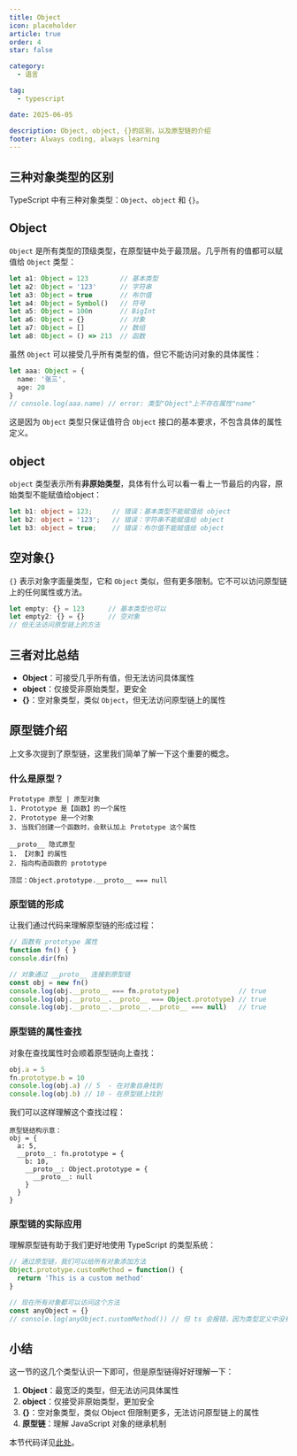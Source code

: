 ```yaml
---
title: Object
icon: placeholder
article: true
order: 4
star: false

category:
  - 语言

tag:
  - typescript

date: 2025-06-05

description: Object, object, {}的区别，以及原型链的介绍
footer: Always coding, always learning
---
```


<!-- more -->

## 三种对象类型的区别

TypeScript 中有三种对象类型：`Object`、`object` 和 `{}`。

## Object

`Object` 是所有类型的顶级类型，在原型链中处于最顶层。几乎所有的值都可以赋值给 `Object` 类型：

```typescript
let a1: Object = 123        // 基本类型
let a2: Object = '123'      // 字符串
let a3: Object = true       // 布尔值
let a4: Object = Symbol()   // 符号
let a5: Object = 100n       // BigInt
let a6: Object = {}         // 对象
let a7: Object = []         // 数组
let a8: Object = () => 213  // 函数
```

虽然 `Object` 可以接受几乎所有类型的值，但它不能访问对象的具体属性：

```typescript
let aaa: Object = {
  name: '张三',
  age: 20
}
// console.log(aaa.name) // error: 类型"Object"上不存在属性"name"
```

这是因为 `Object` 类型只保证值符合 `Object` 接口的基本要求，不包含具体的属性定义。

## object

`object` 类型表示所有**非原始类型**，具体有什么可以看一看上一节最后的内容，原始类型不能赋值给object：

```typescript
let b1: object = 123;     // 错误：基本类型不能赋值给 object
let b2: object = '123';   // 错误：字符串不能赋值给 object
let b3: object = true;    // 错误：布尔值不能赋值给 object
```

## 空对象{}

`{}` 表示对象字面量类型，它和 `Object` 类似，但有更多限制。它不可以访问原型链上的任何属性或方法。

```typescript
let empty: {} = 123      // 基本类型也可以
let empty2: {} = {}      // 空对象
// 但无法访问原型链上的方法
```

## 三者对比总结

- **Object**：可接受几乎所有值，但无法访问具体属性
- **object**：仅接受非原始类型，更安全
- **{}**：空对象类型，类似 `Object`，但无法访问原型链上的属性

## 原型链介绍

上文多次提到了原型链，这里我们简单了解一下这个重要的概念。

### 什么是原型？

```text
Prototype 原型 | 原型对象
1. Prototype 是【函数】的一个属性
2. Prototype 是一个对象
3. 当我们创建一个函数时，会默认加上 Prototype 这个属性

__proto__ 隐式原型
1. 【对象】的属性
2. 指向构造函数的 prototype

顶层：Object.prototype.__proto__ === null
```

### 原型链的形成

让我们通过代码来理解原型链的形成过程：

```typescript
// 函数有 prototype 属性
function fn() { }
console.dir(fn)

// 对象通过 __proto__ 连接到原型链
const obj = new fn()
console.log(obj.__proto__ === fn.prototype)               // true
console.log(obj.__proto__.__proto__ === Object.prototype) // true
console.log(obj.__proto__.__proto__.__proto__ === null)   // true
```

### 原型链的属性查找

对象在查找属性时会顺着原型链向上查找：

```typescript
obj.a = 5
fn.prototype.b = 10
console.log(obj.a) // 5  - 在对象自身找到
console.log(obj.b) // 10 - 在原型链上找到
```

我们可以这样理解这个查找过程：

```text
原型链结构示意：
obj = {
  a: 5,
  __proto__: fn.prototype = {
    b: 10,
    __proto__: Object.prototype = {
      __proto__: null
    }
  }
}
```

### 原型链的实际应用

理解原型链有助于我们更好地使用 TypeScript 的类型系统：

```typescript
// 通过原型链，我们可以给所有对象添加方法
Object.prototype.customMethod = function() {
  return 'This is a custom method'
}

// 现在所有对象都可以访问这个方法
const anyObject = {}
// console.log(anyObject.customMethod()) // 但 ts 会报错，因为类型定义中没有这个方法
```

## 小结

这一节的这几个类型认识一下即可，但是原型链得好好理解一下：

1. **Object**：最宽泛的类型，但无法访问具体属性
2. **object**：仅接受非原始类型，更加安全
3. **{}**：空对象类型，类似 Object 但限制更多，无法访问原型链上的属性
4. **原型链**：理解 JavaScript 对象的继承机制

本节代码详见[此处](https://github.com/KBchulan/ClBlogs-Src/blob/main/blogs-main/typescript/04-object/index.ts)。

